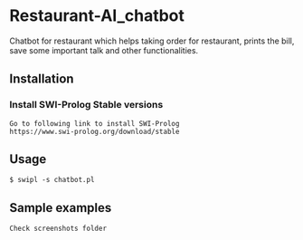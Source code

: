 # Restaurant-AI_chatbot
Chatbot for restaurant which helps taking order for restaurant, prints the bill, save some important talk and other functionalities. 

## Installation

### Install SWI-Prolog Stable versions
    Go to following link to install SWI-Prolog
    https://www.swi-prolog.org/download/stable

## Usage
    $ swipl -s chatbot.pl

## Sample examples
    Check screenshots folder
